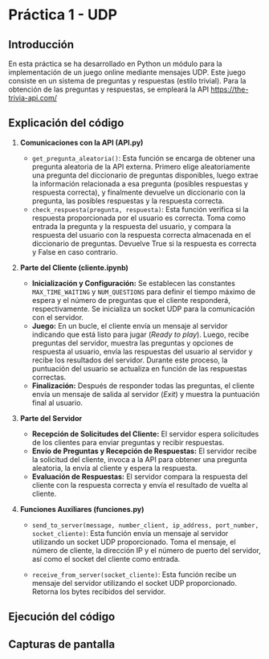 # Práctica 1 - UDP
## Introducción
En esta práctica se ha desarrollado en Python un módulo para la implementación de un juego online mediante mensajes UDP. Este juego consiste en un sistema de preguntas y respuestas (estilo trivial). Para la obtención de las preguntas y respuestas, se empleará la API https://the-trivia-api.com/
## Explicación del código
1. **Comunicaciones con la API (API.py)**
    - `get_pregunta_aleatoria()`: Esta función se encarga de obtener una pregunta aleatoria de la API externa. Primero elige aleatoriamente una pregunta del diccionario de preguntas disponibles, luego extrae la información relacionada a esa pregunta (posibles respuestas y respuesta correcta), y finalmente devuelve un diccionario con la pregunta, las posibles respuestas y la respuesta correcta.
    - `check_respuesta(pregunta, respuesta)`: Esta función verifica si la respuesta proporcionada por el usuario es correcta. Toma como entrada la pregunta y la respuesta del usuario, y compara la respuesta del usuario con la respuesta correcta almacenada en el diccionario de preguntas. Devuelve True si la respuesta es correcta y False en caso contrario.

2. **Parte del Cliente (cliente.ipynb)**
    - **Inicialización y Configuración:** Se establecen las constantes `MAX_TIME_WAITING` y `NUM_QUESTIONS` para definir el tiempo máximo de espera y el número de preguntas que el cliente responderá, respectivamente. Se inicializa un socket UDP para la comunicación con el servidor.
   - **Juego:** En un bucle, el cliente envía un mensaje al servidor indicando que está listo para jugar (*Ready to play*). Luego, recibe preguntas del servidor, muestra las preguntas y opciones de respuesta al usuario, envía las respuestas del usuario al servidor y recibe los resultados del servidor. Durante este proceso, la puntuación del usuario se actualiza en función de las respuestas correctas.
   - **Finalización:** Después de responder todas las preguntas, el cliente envía un mensaje de salida al servidor (*Exit*) y muestra la puntuación final al usuario.

3. **Parte del Servidor**
    - **Recepción de Solicitudes del Cliente:** El servidor espera solicitudes de los clientes para enviar preguntas y recibir respuestas.
    - **Envío de Preguntas y Recepción de Respuestas:** El servidor recibe la solicitud del cliente, invoca a la API para obtener una pregunta aleatoria, la envía al cliente y espera la respuesta.
    - **Evaluación de Respuestas:** El servidor compara la respuesta del cliente con la respuesta correcta y envía el resultado de vuelta al cliente.

4. **Funciones Auxiliares (funciones.py)**
    - `send_to_server(message, number_client, ip_address, port_number, socket_cliente)`: Esta función envía un mensaje al servidor utilizando un socket UDP proporcionado. Toma el mensaje, el número de cliente, la dirección IP y el número de puerto del servidor, así como el socket del cliente como entrada.
    
    - `receive_from_server(socket_cliente)`: Esta función recibe un mensaje del servidor utilizando el socket UDP proporcionado. Retorna los bytes recibidos del servidor.
## Ejecución del código 

## Capturas de pantalla




